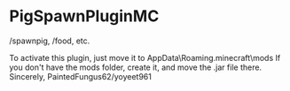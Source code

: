 # PigSpawnPluginMC
/spawnpig, /food, etc.

To activate this plugin, just move it to AppData\Roaming\.minecraft\mods
If you don't have the mods folder, create it, and move the .jar file there.
Sincerely, PaintedFungus62/yoyeet961

